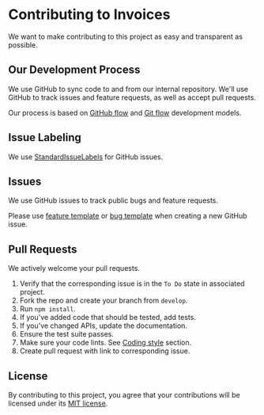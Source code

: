# Contributing to Invoices
We want to make contributing to this project as easy and transparent as possible.

## Our Development Process
We use GitHub to sync code to and from our internal repository. We'll use GitHub
to track issues and feature requests, as well as accept pull requests.

Our process is based on [GitHub flow](https://guides.github.com/introduction/flow/index.html) and [Git flow](https://nvie.com/posts/a-successful-git-branching-model/) development models.

## Issue Labeling
We use [StandardIssueLabels](https://github.com/wagenet/StandardIssueLabels) for GitHub issues. 

## Issues
We use GitHub issues to track public bugs and feature requests.

Please use [feature template](https://github.com/MarkIam/invoices/blob/master/.github/ISSUE_TEMPLATE/feature_request.md) or [bug template](https://github.com/MarkIam/invoices/blob/master/.github/ISSUE_TEMPLATE/bug_report.md) when creating a new GitHub issue.

## Pull Requests
We actively welcome your pull requests.

1. Verify that the corresponding issue is in the `To Do` state in associated project.
2. Fork the repo and create your branch from `develop`.
3. Run `npm install`.
4. If you've added code that should be tested, add tests.
5. If you've changed APIs, update the documentation.
6. Ensure the test suite passes.
7. Make sure your code lints. See [Coding style](#coding-style) section.
8. Create pull request with link to corresponding issue.

## License
By contributing to this project, you agree that your contributions will be licensed
under its [MIT license](https://github.com/ehaberev/issue-tracker-demo/blob/master/LICENSE.md).